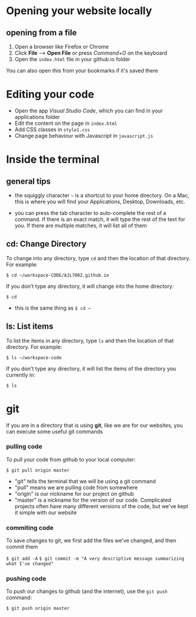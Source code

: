 # Opening your website locally

## opening from a file
1. Open a browser like Firefox or Chrome
2. Click **File** --> **Open File** or press *Command+O* on the keyboard
3. Open the `index.html` file in your github.io folder

You can also open this from your bookmarks if it's saved there


# Editing your code

- Open the app *Visual Studio Code*, which you can find in your applications folder
- Edit the content on the page in `index.html`
- Add CSS classes in `style1.css`
- Change page behaviour with Javascript in `javascript.js`

# Inside the terminal

## general tips

- the squiggly character `~` is a shortcut to your home directory. On a Mac, this is where you will find your Applications, Desktop, Downloads, etc.

- you can press the tab character to auto-complete the rest of a command. If there is an exact match, it will type the rest of the text for you. If there are multiple matches, it will list all of them

## cd: Change Directory

To change into any directory, type `cd` and then the location of that directory. For example:

`$ cd ~/workspace-CODE/AJL7002.github.io`

If you don't type any directory, it will change into the home directory:

`$ cd`
- this is the same thing as `$ cd ~`

## ls: List items

To list the items in any directory, type `ls` and then the location of that directory. For example:

`$ ls ~/workspace-code`

If you don't type any directory, it will list the items of the directory you currently in:

`$ ls`

# git

If you are in a directory that is using **git**, like we are for our websites, you can execute some useful git commands

### pulling code
To pull your code from github to your local computer:

`$ git pull origin master`
- "git" tells the terminal that we will be using a git command
- "pull" means we are pulling code from somewhere
- "origin" is our nickname for our project on github
- "master" is a nickname for the version of our code. Complicated projects often have many different versions of the code, but we've kept it simple with our website

### commiting code

To save changes to git, we first add the files we've changed, and then commit them

`$ git add -A`
`$ git commit -m "A very descriptive message summarizing what I've changed"`

### pushing code

To push our changes to github (and the internet), use the `git push` command:

`$ git push origin master`


